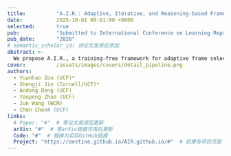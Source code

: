 ```yaml
---
title:          "A.I.R.: Adaptive, Iterative, and Reasoning-based Frame Selection for Video Question Answering"
date:           2025-10-01 00:01:00 +0800
selected:       true
pub:            "Submitted to International Conference on Learning Representations (ICLR)"
pub_date:       "2026"
# semantic_scholar_id: 待论文发表后添加
abstract: >-
  We propose A.I.R., a training-free framework for adaptive frame selection in Video Question Answering that addresses the critical trade-off between lightweight models' poor performance and VLM-based methods' prohibitive computational costs. Our approach achieves state-of-the-art performance on multiple benchmarks (Video-MME, MLVU, LVB, EgoSchema, NextQA) while reducing inference time by ~74% compared to conventional VLM-based analysis.
cover:          /assets/images/covers/detail_pipeline.png
authors:
  - Yuanhao Zou (UCF)*
  - Shengji Jin (Cornell/UCF)*
  - Andong Deng (UCF)
  - Youpeng Zhao (UCF)
  - Jun Wang (WCM)
  - Chen Chen# (UCF)
links:
  # Paper: "#"  # 等论文录用后更新
  arXiv: "#"  # 等arXiv链接可用后更新
  Code: "#"  # 替换为实际GitHub链接
  Project: "https://aestine.github.io/AIR.github.io/#"  # 如果有项目页面
---
```

